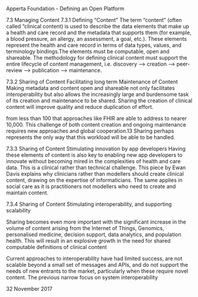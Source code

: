 Apperta Foundation - Defining an Open Platform

7.3 Managing Content
7.3.1 Defining “Content”
The term “content” (often called “clinical
content) is used to describe the data
elements that make up a health and care
record and the metadata that supports
them (for example, a blood pressure, an
allergy, an assessment, a goal, etc.). These
elements represent the health and care
record in terms of data types, values,
and terminology bindings.The elements
must be computable, open and shareable.
The methodology for defining clinical
content must support the entire lifecycle
of content management, i.e. discovery -->
creation --> peer-review --> publication -->
maintenance.

7.3.2 Sharing of Content Facilitating long term Maintenance
of Content
Making metadata and content open
and shareable not only facilitates
interoperability but also allows the
increasingly large and burdensome task
of its creation and maintenance to be
shared. Sharing the creation of clinical
content will improve quality and reduce
duplication of effort.

from less than 100 that approaches like
FHIR are able to address to nearer 10,000.
This challenge of both content creation
and ongoing maintenance requires new
approaches and global cooperation.13
Sharing perhaps represents the only
way that this workload will be able to be
handled.

7.3.3 Sharing of Content Stimulating innovation by app
developers
Having these elements of content is
also key to enabling new app developers
to innovate without becoming mired
in the complexities of health and care
data. This is a clinical rather than
technical challenge. This piece by Ewan
Davis explains why clinicians rather
than modellers should create clinical
content, drawing on the expertise of
informaticians. The same applies in social
care as it is practitioners not modellers
who need to create and maintain content.

7.3.4 Sharing of Content Stimulating interoperability, and
supporting scalability

Sharing becomes even more important
with the significant increase in the volume
of content arising from the Internet of
Things, Genomics, personalised medicine,
decision support, data analytics, and
population health. This will result in an
explosive growth in the need for shared
computable definitions of clinical content

Current approaches to interoperability
have had limited success, are not scalable
beyond a small set of messages and APIs,
and do not support the needs of new
entrants to the market, particularly when
these require novel content. The previous
narrow focus on system interoperability

32
November 2017

